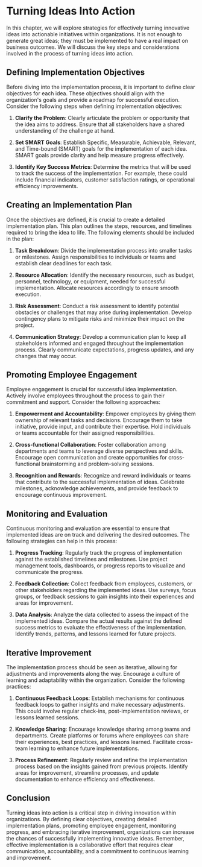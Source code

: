 Turning Ideas Into Action
====================================

In this chapter, we will explore strategies for effectively turning innovative ideas into actionable initiatives within organizations. It is not enough to generate great ideas; they must be implemented to have a real impact on business outcomes. We will discuss the key steps and considerations involved in the process of turning ideas into action.

**Defining Implementation Objectives**
--------------------------------------

Before diving into the implementation process, it is important to define clear objectives for each idea. These objectives should align with the organization's goals and provide a roadmap for successful execution. Consider the following steps when defining implementation objectives:

1. **Clarify the Problem**: Clearly articulate the problem or opportunity that the idea aims to address. Ensure that all stakeholders have a shared understanding of the challenge at hand.

2. **Set SMART Goals**: Establish Specific, Measurable, Achievable, Relevant, and Time-bound (SMART) goals for the implementation of each idea. SMART goals provide clarity and help measure progress effectively.

3. **Identify Key Success Metrics**: Determine the metrics that will be used to track the success of the implementation. For example, these could include financial indicators, customer satisfaction ratings, or operational efficiency improvements.

**Creating an Implementation Plan**
-----------------------------------

Once the objectives are defined, it is crucial to create a detailed implementation plan. This plan outlines the steps, resources, and timelines required to bring the idea to life. The following elements should be included in the plan:

1. **Task Breakdown**: Divide the implementation process into smaller tasks or milestones. Assign responsibilities to individuals or teams and establish clear deadlines for each task.

2. **Resource Allocation**: Identify the necessary resources, such as budget, personnel, technology, or equipment, needed for successful implementation. Allocate resources accordingly to ensure smooth execution.

3. **Risk Assessment**: Conduct a risk assessment to identify potential obstacles or challenges that may arise during implementation. Develop contingency plans to mitigate risks and minimize their impact on the project.

4. **Communication Strategy**: Develop a communication plan to keep all stakeholders informed and engaged throughout the implementation process. Clearly communicate expectations, progress updates, and any changes that may occur.

**Promoting Employee Engagement**
---------------------------------

Employee engagement is crucial for successful idea implementation. Actively involve employees throughout the process to gain their commitment and support. Consider the following approaches:

1. **Empowerment and Accountability**: Empower employees by giving them ownership of relevant tasks and decisions. Encourage them to take initiative, provide input, and contribute their expertise. Hold individuals or teams accountable for their assigned responsibilities.

2. **Cross-functional Collaboration**: Foster collaboration among departments and teams to leverage diverse perspectives and skills. Encourage open communication and create opportunities for cross-functional brainstorming and problem-solving sessions.

3. **Recognition and Rewards**: Recognize and reward individuals or teams that contribute to the successful implementation of ideas. Celebrate milestones, acknowledge achievements, and provide feedback to encourage continuous improvement.

**Monitoring and Evaluation**
-----------------------------

Continuous monitoring and evaluation are essential to ensure that implemented ideas are on track and delivering the desired outcomes. The following strategies can help in this process:

1. **Progress Tracking**: Regularly track the progress of implementation against the established timelines and milestones. Use project management tools, dashboards, or progress reports to visualize and communicate the progress.

2. **Feedback Collection**: Collect feedback from employees, customers, or other stakeholders regarding the implemented ideas. Use surveys, focus groups, or feedback sessions to gain insights into their experiences and areas for improvement.

3. **Data Analysis**: Analyze the data collected to assess the impact of the implemented ideas. Compare the actual results against the defined success metrics to evaluate the effectiveness of the implementation. Identify trends, patterns, and lessons learned for future projects.

**Iterative Improvement**
-------------------------

The implementation process should be seen as iterative, allowing for adjustments and improvements along the way. Encourage a culture of learning and adaptability within the organization. Consider the following practices:

1. **Continuous Feedback Loops**: Establish mechanisms for continuous feedback loops to gather insights and make necessary adjustments. This could involve regular check-ins, post-implementation reviews, or lessons learned sessions.

2. **Knowledge Sharing**: Encourage knowledge sharing among teams and departments. Create platforms or forums where employees can share their experiences, best practices, and lessons learned. Facilitate cross-team learning to enhance future implementations.

3. **Process Refinement**: Regularly review and refine the implementation process based on the insights gained from previous projects. Identify areas for improvement, streamline processes, and update documentation to enhance efficiency and effectiveness.

**Conclusion**
--------------

Turning ideas into action is a critical step in driving innovation within organizations. By defining clear objectives, creating detailed implementation plans, promoting employee engagement, monitoring progress, and embracing iterative improvement, organizations can increase the chances of successfully implementing innovative ideas. Remember, effective implementation is a collaborative effort that requires clear communication, accountability, and a commitment to continuous learning and improvement.
